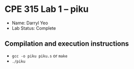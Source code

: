 # CPE 315 Lab 1 – piku

* Name: Darryl Yeo
* Lab Status: Complete

## Compilation and execution instructions
* `gcc -o piku piku.s` or `make`
* `./piku`
